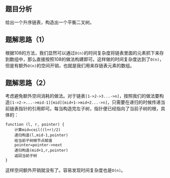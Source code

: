 ## 题目分析

给出一个升序链表，构造出一个平衡二叉树。

## 题解思路（1）

根据108的方法，我们显然可以通过`O(n)`的时间复杂度将链表里面的元素抓下来存到数组中，那么直接按照108的做法构建即可。这样做的时间复杂度达到了`O(n)`，但是有额外`O(n)`的空间开销，也就是我们用来存链表元素的数组。

## 题解思路（2）

考虑避免额外空间消耗的做法。对于链表`[1->2->3...->n]`，按照我们的做法要构造`[1->2->...->mid-1][mid][mid+1->mid+2...->n]`，只需要在递归的时候传递当前链表指针的引用即可。每当构造完左子树，指针便已经指向了当前子树的根，具体的：

```
function (l, r, pointer) {
	计算mid=ceil((l+r)/2)
	递归构造(l,mid-1,pointer)
	给当前子树根节点赋值
	pointer=pointer->next
	递归构造(mid+1,r,pointer)
	返回当前子树
}
```

这样空间额外开销就没有了。容易发现时间复杂度也是`O(n)`。



